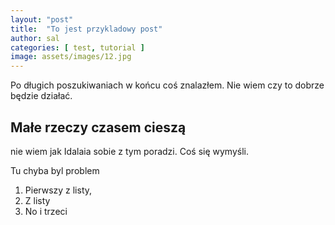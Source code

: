 ```yaml
---
layout: "post"
title:  "To jest przykladowy post"
author: sal
categories: [ test, tutorial ]
image: assets/images/12.jpg
---
```


Po długich poszukiwaniach w końcu coś znalazłem. Nie wiem czy to dobrze będzie działać.

## Małe rzeczy czasem cieszą

nie wiem jak Idalaia sobie z tym poradzi. Coś się wymyśli.

Tu chyba byl problem

1. Pierwszy z listy,
2. Z listy
3. No i trzeci
